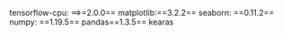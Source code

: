 tensorflow-cpu: ==>=2.0.0==
matplotlib:==3.2.2==
seaborn: ==0.11.2==
numpy: ==1.19.5==
pandas==1.3.5==
kearas 
